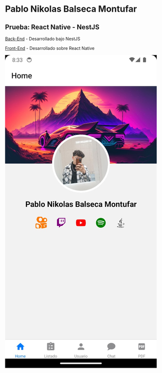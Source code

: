 # Pablo Nikolas Balseca Montufar

## Prueba: React Native - NestJS

[Back-End](./Back-End) - Desarrollado bajo NestJS

[Front-End](./Front-End) - Desarrollado sobre React Native

![Pagina Principal](/screenshot_application.jpg)
